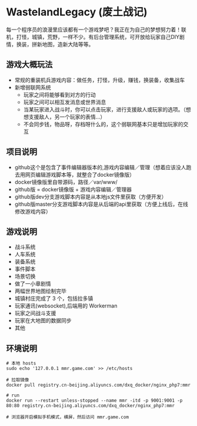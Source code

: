 WastelandLegacy (废土战记)
======
每一个程序员的浪漫里应该都有一个游戏梦吧？我正在为自己的梦想努力着！联机，打怪，城镇，荒野，一样不少。有后台管理系统，可开放给玩家自己DIY剧情，换装，拼新地图，造新大陆等等。

## 游戏大概玩法
* 常规的重装机兵游戏内容：做任务，打怪，升级，赚钱，换装备，收集战车
* 新增弱联网系统
    * 玩家之间将能够看到对方的行动
    * 玩家之间可以相互发消息或世界消息
    * 当某玩家进入战斗时，你可以点击玩家，进行支援敌人或玩家的选项。（想想支援敌人，另一个玩家的表情...）
    * 不会同步钱，物品呀，存档呀什么的，这个弱联网基本只是增加玩家的交互

## 项目说明
* github这个是包含了事件编辑器版本的,游戏内容编辑／管理（想着应该没人跑去用网页编辑游戏脚本等，就整合了docker镜像版）
* docker镜像版里自带源码，路径／var/www/
* github版 = docker镜像版 + 游戏内容编辑／管理器
* github版dev分支游戏脚本内容是从本地js文件里获取（方便开发）
* github版master分支游戏脚本内容是从后端的api里获取（方便上线后，在线修改游戏内容）

## 游戏说明

* 战斗系统
* 人车系统
* 装备系统
* 事件脚本
* 场景切换
* 做了一小章剧情
* 两幅世界地图绘制完毕
* 城镇村庄完成了 3 个，包括拉多镇
* 玩家通讯(websocket),后端用的 Workerman
* 玩家之间战斗支援
* 玩家在大地图的数据同步
* 其他

## 环境说明
```shell
# 本地 hosts
sudo echo '127.0.0.1 mmr.game.com' >> /etc/hosts 

# 拉取镜像
docker pull registry.cn-beijing.aliyuncs.com/dxq_docker/nginx_php7:mmr

# run
docker run --restart unless-stopped --name mmr -itd -p 9001:9001 -p 80:80 registry.cn-beijing.aliyuncs.com/dxq_docker/nginx_php7:mmr

# 浏览器开启模拟手机模式，横屏，然后访问 mmr.game.com
```